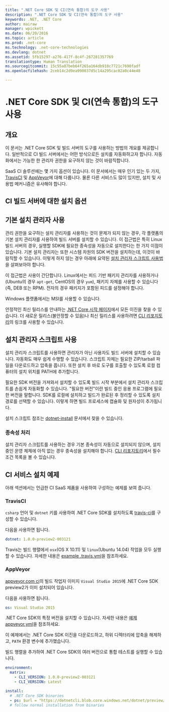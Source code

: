 ```yaml
---
title: ".NET Core SDK 및 CI(연속 통합)의 도구 사용"
description: ".NET Core SDK 및 CI(연속 통합)의 도구 사용"
keywords: .NET, .NET Core
author: mairaw
manager: wpickett
ms.date: 06/20/2016
ms.topic: article
ms.prod: .net-core
ms.technology: .net-core-technologies
ms.devlang: dotnet
ms.assetid: 5fb15297-a276-417f-8c4f-267281357769
translationtype: Human Translation
ms.sourcegitcommit: 15c55a87beb64f265a164db918c7721c7690fadf
ms.openlocfilehash: 2ceb14c2d9ea990037d5c14a295cac02a0c44e48

---
```


# <a name="using-net-core-sdk-and-tools-in-continuous-integration-ci"></a>.NET Core SDK 및 CI(연속 통합)의 도구 사용

## <a name="overview"></a>개요
이 문서는 .NET Core SDK 및 빌드 서버의 도구를 사용하는 방법의 개요를 제공합니다. 일반적으로 CI 빌드 서버에서는 어떤 방식으로든 설치를 자동화하고자 합니다. 자동화에서는 가능한 한 관리자 권한을 요구하지 않는 것이 바람직합니다. 

SaaS CI 솔루션에는 몇 가지 옵션이 있습니다. 이 문서에서는 매우 인기 있는 두 가지, [TravisCI](https://travis-ci.org/) 및 [AppVeyor](https://www.appveyor.com/)에 대해 다룹니다. 물론 다른 서비스도 많이 있지만, 설치 및 사용법 메커니즘은 유사해야 합니다.

## <a name="installation-options-for-ci-build-servers"></a>CI 빌드 서버에 대한 설치 옵션

## <a name="using-the-native-installers"></a>기본 설치 관리자 사용
관리 권한을 요구하는 설치 관리자를 사용하는 것이 문제가 되지 않는 경우, 각 플랫폼의 기본 설치 관리자를 사용하여 빌드 서버를 설치할 수 있습니다. 이 접근법은 특히 Linux 빌드 서버의 경우, 실행할 SDK에 필요한 종속성을 자동으로 설치한다는 한 가지 이점이 있습니다. 기본 설치 관리자는 또한 시스템 차원의 SDK 버전을 설치하는데, 이것이 바람직할 수 있습니다. 이렇게 하지 않는 경우 아래에 요약된 [설치 관리자 스크립트 사용법](#using-the-installer-script)을 살펴보아야 합니다. 

이 접근법은 사용이 간단합니다. Linux에서는 피드 기반 패키지 관리자를 사용하거나(Ubuntu의 경우 `apt-get`, CentOS의 경우 `yum`), 패키지 자체를 사용할 수 있습니다(즉, DEB 또는 RPM). 전자의 경우 패키지가 포함된 피드를 설정해야 합니다.

Windows 플랫폼에서는 MSI를 사용할 수 있습니다. 

안정적인 최신 릴리스를 안내하는 [.NET Core 시작 페이지](https://aka.ms/dotnetcoregs)에서 모든 이진을 찾을 수 있습니다. 더 새로운 릴리스(불안정할 수 있음)나 최신 릴리스를 사용하려면 [CLI 리포지토리](https://github.com/dotnet/cli)의 링크를 사용할 수 있습니다. 

## <a name="using-the-installer-script"></a>설치 관리자 스크립트 사용
설치 관리자 스크립트를 사용하면 관리자가 아닌 사용자도 빌드 서버에 설치할 수 있습니다. 자동화도 매우 쉽게 수행할 수 있습니다. 스크립트 자체는 필요한 ZIP/tarball 파일을 다운로드하고 압축을 풉니다. 또한 설치 후 바로 도구를 호출할 수 있도록 로컬 컴퓨터의 설치 위치를 PATH에 추가합니다. 

필요한 SDK 버전을 가져와서 설치할 수 있도록 빌드 시작 부분에서 설치 관리자 스크립트를 손쉽게 자동화할 수 있습니다. "필요한 버전"이란 빌드 중인 응용 프로그램에 필요한 버전을 말합니다. SDK를 로컬에 설치하고 빌드가 완료된 후 정리할 수 있도록 설치 경로를 선택할 수 있습니다. 이렇게 하면 빌드 프로세스에 캡슐화 및 원자성이 추가됩니다. 

설치 스크립트 참조는 [dotnet-install](dotnet-install-script.md) 문서에서 찾을 수 있습니다. 

### <a name="dealing-with-the-dependencies"></a>종속성 처리
설치 관리자 스크립트를 사용하는 경우 기본 종속성이 자동으로 설치되지 않으며, 설치 중인 운영 체제에 아직 없는 경우 종속성을 설치해야 합니다. [CLI 리포지토리](https://github.com/dotnet/core/blob/master/Documentation/prereqs.md)에서 필수 조건 목록을 볼 수 있습니다. 

## <a name="ci-services-setup-examples"></a>CI 서비스 설치 예제
아래 섹션에서는 언급한 CI SaaS 제품을 사용하여 구성하는 예제를 보여 줍니다. 

### <a name="travisci"></a>TravisCI

`csharp` 언어 및 `dotnet` 키를 사용하여 .NET Core SDK를 설치하도록 [travis-ci](https://travis-ci.org/)를 구성할 수 있습니다.

다음을 사용하면 됩니다.

```yaml
dotnet: 1.0.0-preview2-003121
```

Travis는 빌드 행렬에서 `osx`(OS X 10.11) 및 `linux`(Ubuntu 14.04) 작업을 모두 실행할 수 있습니다. 자세한 내용은 [example .travis.yml](https://github.com/dotnet/docs/blob/master/.travis.yml)을 참조하세요.

### <a name="appveyor"></a>AppVeyor

[appveyor.com ci](https://www.appveyor.com/)의 빌드 작업자 이미지 `Visual Studio 2015`에 .NET Core SDK preview2가 이미 설치되어 있습니다.

다음을 사용하면 됩니다.

```yaml
os: Visual Studio 2015
```

.NET Core SDK의 특정 버전을 설치할 수 있습니다. 자세한 내용은 [예제 appveyor.yml](https://github.com/dotnet/docs/blob/master/appveyor.yml)을 참조하세요. 

이 예제에서는 .NET Core SDK 이진을 다운로드하고, 하위 디렉터리에 압축을 해제하고, `PATH` 환경 변수에 추가했습니다.

빌드 행렬을 추가하여 .NET Core SDK의 여러 버전으로 통합 테스트를 실행할 수 있습니다.

```yaml
environment:
  matrix:
    - CLI_VERSION: 1.0.0-preview2-003121
    - CLI_VERSION: Latest

install:
  # .NET Core SDK binaries
  - ps: $url = "https://dotnetcli.blob.core.windows.net/dotnet/preview/Binaries/$($env:CLI_VERSION)/dotnet-dev-win-x64.$($env:CLI_VERSION.ToLower()).zip"
  # follow normal installation from binaries
```




<!--HONumber=Nov16_HO1-->


